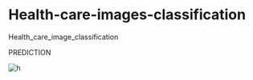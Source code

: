 # Health-care-images-classification
Health_care_image_classification

PREDICTION

![h](https://user-images.githubusercontent.com/104690664/194599481-b1edd388-d8a8-4584-bbeb-911efb583b1a.PNG)

